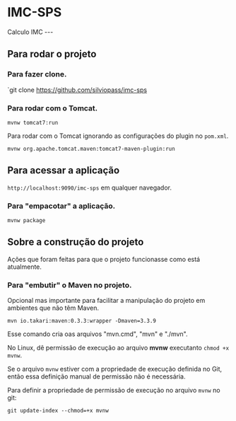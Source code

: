 # IMC-SPS

Calculo IMC ---

## Para rodar o projeto

### Para fazer clone.

`git clone https://github.com/silviopass/imc-sps

### Para rodar com o Tomcat.

`mvnw tomcat7:run`

Para rodar com o Tomcat ignorando as configurações do plugin no `pom.xml`.

`mvnw org.apache.tomcat.maven:tomcat7-maven-plugin:run`

## Para acessar a aplicação

`http://localhost:9090/imc-sps` em qualquer navegador.

### Para "empacotar" a aplicação.

`mvnw package`

## Sobre a construção do projeto

Ações que foram feitas para que o projeto funcionasse como está atualmente.

### Para "embutir" o Maven no projeto.

Opcional mas importante para facilitar a manipulação do projeto em ambientes que não têm Maven.

`mvn io.takari:maven:0.3.3:wrapper -Dmaven=3.3.9`

Esse comando cria oas arquivos "mvn.cmd", "mvn" e "./mvn".

No Linux, dê permissão de execução ao arquivo **mvnw** executanto `chmod +x mvnw`.

Se o arquivo `mvnw` estiver com a propriedade de execução definida no Git, então essa definição manual de permissão não é necessária.

Para definir a propriedade de permissão de execução no arquivo `mvnw` no git:

`git update-index --chmod=+x mvnw`


